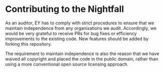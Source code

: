 # Contributing to the Nightfall

As an auditor, EY has to comply with strict procedures to ensure that we maintain independence from
any organisations we audit. Accordingly, we would be very grateful to receive PRs for bug fixes or
efficiency improvements to the existing code. New features should be added by forking this
repository.

The requirement to maintain independence is also the reason that we have waived all copyright and
placed the code in the public domain, rather than using a more conventional open source licensing
approach.
